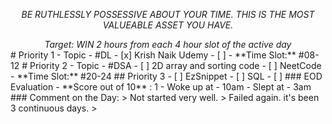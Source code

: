  <i><center>BE RUTHLESSLY POSSESSIVE ABOUT YOUR TIME. THIS IS THE MOST VALUEABLE ASSET YOU HAVE.</center>
 <center>Target: WIN 2 hours from each 4 hour slot of the active day</i></center>
# Priority 1
- Topic - #DL 
- [x] Krish Naik Udemy
- [ ] 
- **Time Slot:** #08-12
# Priority 2
- Topic - #DSA 
- [ ] 2D array and sorting code
- [ ] NeetCode
- **Time Slot:** #20-24
## Priority 3
- [ ] EzSnippet
- [ ] SQL
- [ ] 
### EOD Evaluation
- **Score out of 10** : 1
- Woke up at - 10am 
- Slept at - 3am
### Comment on the Day: 
> Not started very well.
> Failed again. it's been 3 continuous days.
> 
